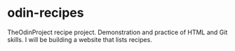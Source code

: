 # odin-recipes

TheOdinProject recipe project. Demonstration and practice of HTML and Git skills. I will be building a website that lists recipes.
